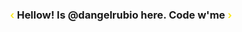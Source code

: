 <h3 style="text-align: center;"><span style="color:#FAEA27">&lsaquo;</span> Hellow! Is @dangelrubio here. Code w'me <span style="color:#FAEA27">&rsaquo;</span></h3>
